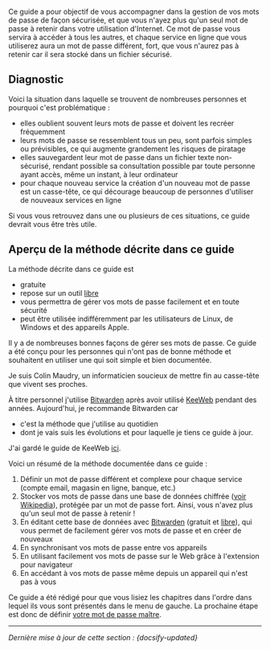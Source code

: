 Ce guide a pour objectif de vous accompagner dans la gestion de vos mots de passe de façon sécurisée, et que vous n'ayez plus qu'un seul mot de passe à retenir dans votre utilisation d'Internet. Ce mot de passe vous servira à accéder à tous les autres, et chaque service en ligne que vous utiliserez aura un mot de passe différent, fort, que vous n'aurez pas à retenir car il sera stocké dans un fichier sécurisé.

## Diagnostic

Voici la situation dans laquelle se trouvent de nombreuses personnes et pourquoi c'est problématique :

- elles oublient souvent leurs mots de passe et doivent les recréer fréquemment
- leurs mots de passe se ressemblent tous un peu, sont parfois simples ou prévisibles, ce qui augmente grandement les risques de piratage
- elles sauvegardent leur mot de passe dans un fichier texte non-sécurisé, rendant possible sa consultation possible par toute personne ayant accès, même un instant, à leur ordinateur
- pour chaque nouveau service la création d'un nouveau mot de passe est un casse-tête, ce qui décourage beaucoup de personnes d'utiliser de nouveaux services en ligne

Si vous vous retrouvez dans une ou plusieurs de ces situations, ce guide devrait vous être très utile.

## Aperçu de la méthode décrite dans ce guide

La méthode décrite dans ce guide est

- gratuite
- repose sur un outil [libre](https://fr.wikipedia.org/wiki/Logiciel_libre)
- vous permettra de gérer vos mots de passe facilement et en toute sécurité
- peut être utilisée indifféremment par les utilisateurs de Linux, de Windows et des appareils Apple.

Il y a de nombreuses bonnes façons de gérer ses mots de passe. Ce guide a été conçu pour les personnes qui n'ont pas de bonne méthode et souhaitent en utiliser une qui soit simple et bien documentée.

Je suis Colin Maudry, un informaticien soucieux de mettre fin au casse-tête que vivent ses proches.

À titre personnel j'utilise [Bitwarden](https://bitwarden.com) après avoir utilisé [KeeWeb](https://keeweb.info) pendant des années. Aujourd'hui, je recommande Bitwarden car

- c'est la méthode que j'utilise au quotidien
- dont je vais suis les évolutions et pour laquelle je tiens ce guide à jour.

J'ai gardé le guide de KeeWeb [ici](/fr/keeweb/keeweb).

Voici un résumé de la méthode documentée dans ce guide :

1. Définir un mot de passe différent et complexe pour chaque service (compte email, magasin en ligne, banque, etc.)
2. Stocker vos mots de passe dans une base de données chiffrée ([voir Wikipedia](https://fr.wikipedia.org/wiki/Chiffrement)), protégée par un mot de passe fort. Ainsi, vous n'avez plus qu'un seul mot de passe à retenir !
2. En éditant cette base de données avec [Bitwarden](https://bitwarden.com) (gratuit et [libre](https://fr.wikipedia.org/wiki/Logiciel_libre)), qui vous permet de facilement gérer vos mots de passe et en créer de nouveaux
3. En synchronisant vos mots de passe entre vos appareils
4. En utilisant facilement vos mots de passe sur le Web grâce à l'extension pour navigateur
4. En accédant à vos mots de passe même depuis un appareil qui n'est pas à vous

Ce guide a été rédigé pour que vous lisiez les chapitres dans l'ordre dans lequel ils vous sont présentés dans le menu de gauche. La prochaine étape est donc de définir [votre mot de passe maître](fr/master-password.md).

---

*Dernière mise à jour de cette section : {docsify-updated}*
